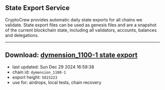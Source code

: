 ## State Export Service
CryptoCrew provides automatic daily state exports for all chains we validate. State export files can be used as genesis files and are a snapshot of the current blockchain state, including all validators, accounts, balances and delegations.

---
**Download: [dymension_1100-1 state export](https://dl-eu2.ccvalidators.com/SERVICE/dymension/dymension_1100-1_export_5015223.json)**
---

- last updated: Sun Dec 29 2024 16:59:38
- chain id: `dymension_1100-1`
- export height: `5015223`
- use for: airdrops, local tests, chain recovery
